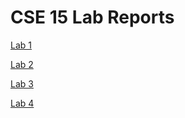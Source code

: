 # CSE 15 Lab Reports

[Lab 1](https://sli051357.github.io/cse15l-lab-reports/lab1-report.html)

[Lab 2](https://sli051357.github.io/cse15l-lab-reports/lab2-report.html)

[Lab 3](https://sli051357.github.io/cse15l-lab-reports/lab3-report.html)

[Lab 4](https://sli051357.github.io/cse15l-lab-reports/lab4-report.html)
